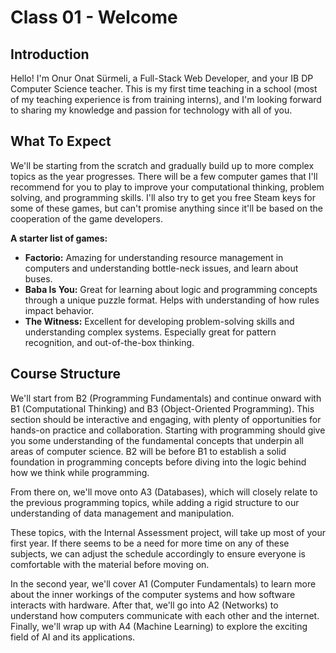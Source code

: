# Class 01 - Welcome

## Introduction

Hello! I'm Onur Onat Sürmeli, a Full-Stack Web Developer, and your IB DP Computer Science teacher.
This is my first time teaching in a school (most of my teaching experience is from training interns), and I'm looking forward to sharing my knowledge and passion for technology with all of you.

## What To Expect

We'll be starting from the scratch and gradually build up to more complex topics as the year progresses. There will be a few computer games that I'll recommend for you to play to improve your computational thinking, problem solving, and programming skills. I'll also try to get you free Steam keys for some of these games, but can't promise anything since it'll be based on the cooperation of the game developers.

**A starter list of games:**

- **Factorio:** Amazing for understanding resource management in computers and understanding bottle-neck issues, and learn about buses.
- **Baba Is You:** Great for learning about logic and programming concepts through a unique puzzle format. Helps with understanding of how rules impact behavior.
- **The Witness:** Excellent for developing problem-solving skills and understanding complex systems. Especially great for pattern recognition, and out-of-the-box thinking.

## Course Structure

We'll start from B2 (Programming Fundamentals) and continue onward with B1 (Computational Thinking) and B3 (Object-Oriented Programming). This section should be interactive and engaging, with plenty of opportunities for hands-on practice and collaboration. Starting with programming should give you some understanding of the fundamental concepts that underpin all areas of computer science. B2 will be before B1 to establish a solid foundation in programming concepts before diving into the logic behind how we think while programming.

From there on, we'll move onto A3 (Databases), which will closely relate to the previous programming topics, while adding a rigid structure to our understanding of data management and manipulation.

These topics, with the Internal Assessment project, will take up most of your first year. If there seems to be a need for more time on any of these subjects, we can adjust the schedule accordingly to ensure everyone is comfortable with the material before moving on.

In the second year, we'll cover A1 (Computer Fundamentals) to learn more about the inner workings of the computer systems and how software interacts with hardware. After that, we'll go into A2 (Networks) to understand how computers communicate with each other and the internet. Finally, we'll wrap up with A4 (Machine Learning) to explore the exciting field of AI and its applications.